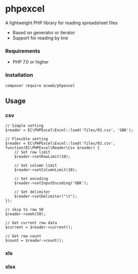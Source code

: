 # phpexcel
A lightweight PHP library for reading spreadsheet files
  - Based on generator or iterator 
  - Support for reading by line

### Requirements

  - PHP 7.0 or higher

### Installation

    composer require ecweb/phpexcel

## Usage

### csv

```
// Simple setting 
$reader = EC\PHPExcel\Excel::load('files/03.csv', 'GBK');

// Flexible setting
$reader = EC\PHPExcel\Excel::load('files/03.csv', function(EC\PHPExcel\Reader\Csv $reader) {
    // Set row limit
    $reader->setRowLimit(10);
    
    // Set column limit
    $reader->setColumnLimit(10);

    // Set encoding
    $reader->setInputEncoding('GBK');
    
    // Set delimiter
    $reader->setDelimiter("\t");
});

// skip to row 50 
$reader->seek(50);

// Get current row data
$current = $reader->current();

// Get row count
$count = $reader->count();
```

### xls

### xlsx
